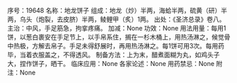 序号：19648
名称：地龙饼子
组成：地龙（炒）半两，海蛤半两，硫黄（研）半两，乌头（炮裂，去皮脐）半两，鲮鲤甲（炙）1两。
出处：《圣济总录》卷八。
主治：中风，手足筋急，拘挛疼痛。
加减：None
功效：None
用法用量：每用1饼，以葱白裹安在手足节上，以手帛系住，搁在一杉木桶上，用热汤淋之，候觉骨中热极，方解去帛子。手足未得舒展时，再用热汤淋之。每1饼可用3次。每用药毕，当着衣服盖之，不得透风。
制备方法：上为末，醋煮面糊为丸，如鸡头子大，捏作饼子，晒干。
临床应用：None
各家论述：None
用药禁忌：None
附注：None
